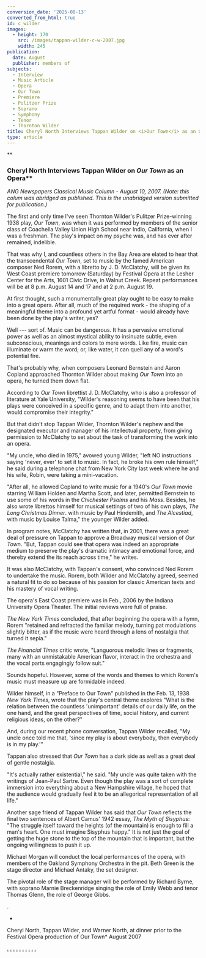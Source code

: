 ```yaml
---
conversion_date: '2025-08-13'
converted_from_html: true
id: c_wilder
images:
  - height: 170
    src: /images/tappan-wilder-c-w-2007.jpg
    width: 245
publication:
  date: August
  publisher: members of
subjects:
  - Interview
  - Music Article
  - Opera
  - Our Town
  - Premiere
  - Pulitzer Prize
  - Soprano
  - Symphony
  - Tenor
  - Thornton Wilder
title: Cheryl North Interviews Tappan Wilder on <i>Our Town</i> as an Opera</b>
type: article
---
```


**
### Cheryl North Interviews Tappan Wilder on *Our Town* as an Opera**

*ANG Newspapers Classical Music
 Column - August 10, 2007. (Note: this colum was abridged as published. This is the unabridged version submitted for publication.)*

 The first and only time I've seen Thornton Wilder's Pulitzer Prize-winning 1938 play, *Our Town*, was when it was performed by members of the senior class of Coachella Valley Union High School near Indio, California, when I was a freshman. The play's impact on my psyche was, and has ever after remained, indelible.

 That was why I, and countless others in the Bay Area are elated to hear that the transcendental *Our Town*, set to music by the famed American composer Ned Rorem, with a libretto by J. D. McClatchy, will be given its West Coast premiere tomorrow (Saturday) by Festival Opera at the Lesher Center for the Arts, 1601 Civic Drive, in Walnut Creek. Repeat performances will be at 8 p.m. August 14 and 17 and at 2 p.m. August 19.

 At first thought, such a monumentally great play ought to be easy to make into a great opera. After all, much of the required work - the shaping of a meaningful theme into a profound yet artful format - would already have been done by the play's writer, yes?

 Well --- sort of. Music can be dangerous. It has a pervasive emotional power as well as an almost mystical ability to insinuate subtle, even subconscious, meanings and colors to mere words. Like fire, music can illuminate or warm the word; or, like water, it can quell any of a word's potential fire.

 That's probably why, when composers Leonard Bernstein and Aaron Copland approached Thornton Wilder about making *Our Town* into an opera, he turned them down flat.

 According to *Our Town* librettist J. D. McClatchy, who is also a professor of literature at Yale University, "Wilder's reasoning seems to have been that his plays were conceived in a specific genre, and to adapt them into another, would compromise their integrity."

 But that didn't stop Tappan Wilder, Thornton Wilder's nephew and the designated executor and manager of his intellectual property, from giving permission to McClatchy to set about the task of transforming the work into an opera.

 "My uncle, who died in 1975," avowed young Wilder, "left NO instructions saying 'never, ever' to set it to music. In fact, he broke his own rule himself," he said during a telephone chat from New York City last week where he and his wife, Robin, were taking a mini-vacation.

 "After all, he allowed Copland to write music for a 1940's *Our Town* movie starring William Holden and Martha Scott, and later, permitted Bernstein to use some of his words in the *Chichester Psalms* and his *Mass*. Besides, he also wrote librettos himself for musical settings of two of his own plays, *The Long Christmas Dinner*. with music by Paul Hindemith, and *The Alcestiad*, with music by Louise Talma," the younger Wilder added.

 In program notes, McClatchy has written that, in 2001, there was a great deal of pressure on Tappan to approve a Broadway musical version of *Our Town*.
 "But, Tappan could see that opera was indeed an appropriate medium to preserve the play's dramatic intimacy and emotional force, and thereby extend the its reach across time," he writes.

 It was also McClatchy, with Tappan's consent, who convinced Ned Rorem to undertake the music. Rorem, both Wilder and McClatchy agreed, seemed a natural fit to do so because of his passion for classic American texts and his mastery of vocal writing.

 The opera's East Coast premiere was in Feb., 2006 by the Indiana University Opera Theater. The initial reviews were full of praise.

 *The New York Times* concluded, that after beginning the opera with a hymn, Rorem "retained and refracted the familiar melody, turning pat modulations slightly bitter, as if the music were heard through a lens of nostalgia that turned it sepia."

 *The Financial Times* critic wrote, "Languorous melodic lines or fragments, many with an unmistakable American flavor, interact in the orchestra and the vocal parts engagingly follow suit."

 Sounds hopeful. However, some of the words and themes to which Rorem's music must measure up are formidable indeed.

 Wilder himself, in a "Preface to Our Town" published in the Feb. 13, 1938 *New York Times*, wrote that the play's central theme explores "What is the relation between the countless 'unimportant' details of our daily life, on the one hand, and the great perspectives of time, social history, and current religious ideas, on the other?"

 And, during our recent phone conversation, Tappan Wilder recalled, "My uncle once told me that, 'since my play is about everybody, then everybody is in my play.'"

 Tappan also stressed that *Our Town* has a dark side as well as a great deal of gentle nostalgia.

 "It's actually rather existential," he said. "My uncle was quite taken with the writings of Jean-Paul Sartre. Even though the play was a sort of complete immersion into everything about a New Hampshire village, he hoped that the audience would gradually feel it to be an allegorical representation of all life."

 Another sage friend of Tappan Wilder has said that *Our Town* reflects the final two sentences of Albert Camus' 1942 essay, *The Myth of Sisyphus*: "The struggle itself toward the heights (of the mountain) is enough to fill a man's heart. One must imagine Sisyphus happy." It is not just the goal of getting the huge stone to the top of the mountain that is important, but the ongoing willingness to push it up.

 Michael Morgan will conduct the local performances of the opera, with members of the Oakland Symphony Orchestra in the pit. Beth Green is the stage director and Michael Antaky, the set designer.

 The pivotal role of the stage manager will be performed by Richard Byrne, with soprano Marnie Breckenridge singing the role of Emily Webb and tenor Thomas Glenn, the role of George Gibbs.

.

*

Cheryl North, Tappan Wilder, and
Warner North, at dinner prior to the
Festival Opera production of Our Town*
 August 2007

[.](http://www.dunningmarketing.com/) [.](http://www.witnessamerica.com/) [.](http://www.witnessamerica.com/camcorders) [.](http://www.ksql.com/) [.](http://www.ascendaviation.com/) [.](http://www.echovalleysupply.com/) [.](http://www.northworks.net/) [.](http://www.attainia.com/) [.](http://www.briandunning.com/) [.](http://www.rolandovillazon.com/)
